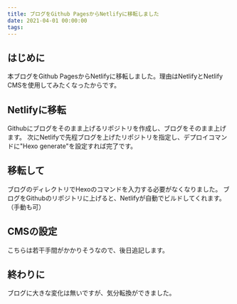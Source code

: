```yaml
---
title: ブログをGithub PagesからNetlifyに移転しました
date: 2021-04-01 00:00:00
tags:
---
```

## はじめに
本ブログをGithub PagesからNetlifyに移転しました。理由はNetlifyとNetlify CMSを使用してみたくなったからです。

## Netlifyに移転
Githubにブログをそのまま上げるリポジトリを作成し、ブログをそのまま上げます。
次にNetlifyで先程ブログを上げたリポジトリを指定し、デプロイコマンドに"Hexo generate"を設定すれば完了です。

## 移転して
ブログのディレクトリでHexoのコマンドを入力する必要がなくなりました。
ブログをGithubのリポジトリに上げると、Netlifyが自動でビルドしてくれます。（手動も可）

## CMSの設定
こちらは若干手間がかかりそうなので、後日追記します。

## 終わりに
ブログに大きな変化は無いですが、気分転換ができました。